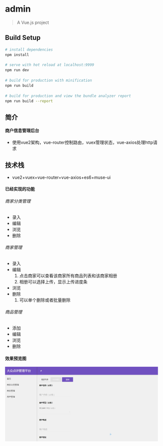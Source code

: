 # admin

> A Vue.js project

## Build Setup

``` bash
# install dependencies
npm install

# serve with hot reload at localhost:9999
npm run dev

# build for production with minification
npm run build

# build for production and view the bundle analyzer report
npm run build --report
```

## 简介
#### 商户信息管理后台
* 使用vue2架构，vue-router控制路由，vuex管理状态，vue-axios处理http请求
## 技术栈
* vue2+vuex+vue-router+vue-axios+es6+muse-ui
#### 已经实现的功能
###### 商家分类管理
  * 录入
  * 编辑
  * 浏览
  * 删除
###### 商家管理
  * 录入
  * 编辑
     1. 点击商家可以查看该商家所有商品列表和该商家相册
     2. 相册可以选择上传，显示上传进度条
  * 浏览
  * 删除
     1. 可以单个删除或者批量删除
###### 商品管理
  * 添加
  * 编辑
  * 浏览
  * 删除

####  效果预览图
![Mou icon](pc02.gif)

